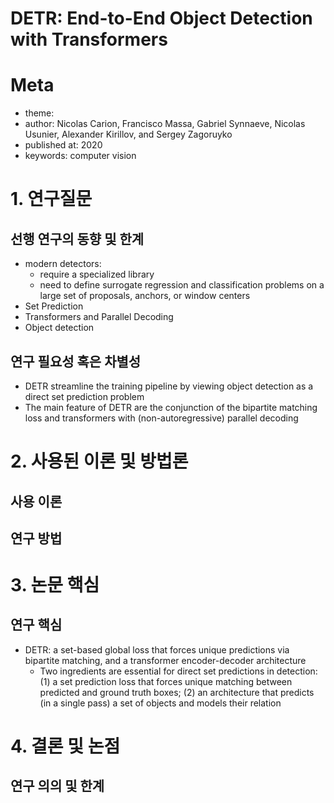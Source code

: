 # DETR: End-to-End Object Detection with Transformers

# Meta
- theme: 
- author: Nicolas Carion, Francisco Massa, Gabriel Synnaeve, Nicolas Usunier, Alexander Kirillov, and Sergey Zagoruyko
- published at: 2020
- keywords: computer vision

# 1. 연구질문
## 선행 연구의 동향 및 한계
-  modern detectors:
   - require a specialized library
    -  need to define surrogate regression and classification problems on a large set of proposals, anchors, or window centers
-  Set Prediction
-  Transformers and Parallel Decoding
-  Object detection
  
## 연구 필요성 혹은 차별성
- DETR streamline the training pipeline by viewing object detection as a direct set prediction problem
- The main feature of DETR are the conjunction of the bipartite matching loss and transformers with (non-autoregressive) parallel decoding


# 2. 사용된 이론 및 방법론
## 사용 이론

## 연구 방법

# 3. 논문 핵심
## 연구 핵심
- DETR:  a set-based global loss that forces unique predictions via bipartite matching, and a transformer encoder-decoder architecture
    -  Two ingredients are essential for direct set predictions in detection: (1) a set prediction loss that forces unique matching between predicted and ground truth boxes; (2) an architecture that predicts (in a single pass) a set of objects and
 models their relation

# 4. 결론 및 논점
## 연구 의의 및 한계
